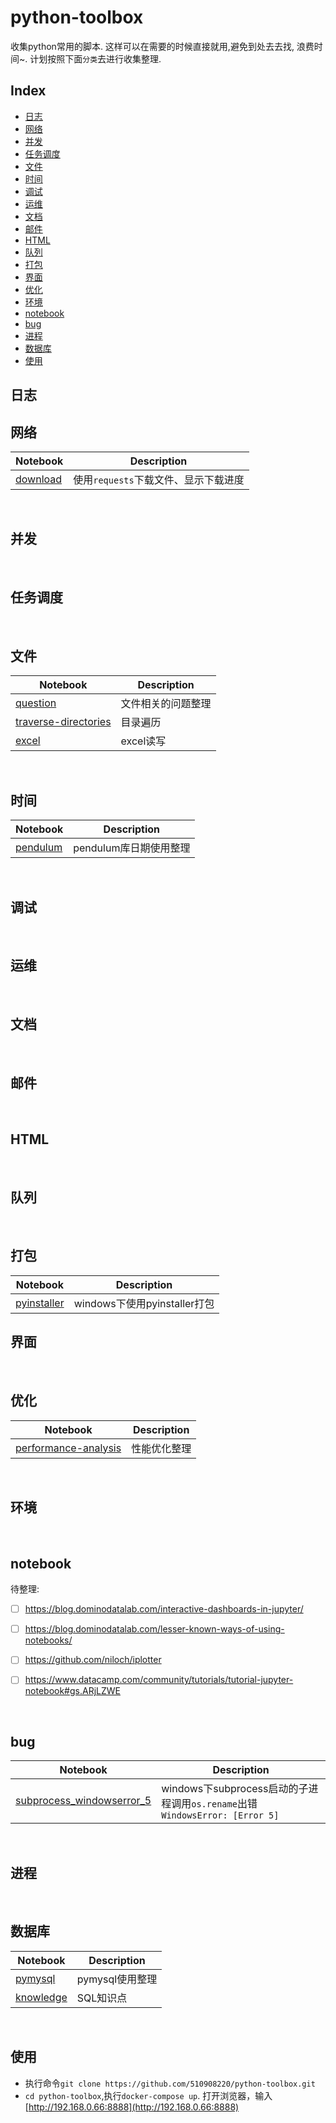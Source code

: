 # python-toolbox
收集python常用的脚本. 这样可以在需要的时候直接就用,避免到处去去找, 浪费时间~. 计划按照下面`分类`去进行收集整理.


## Index

* [日志](#日志)
* [网络](#网络)
* [并发](#并发)
* [任务调度](#任务调度)
* [文件](#文件)
* [时间](#时间)
* [调试](#调试)
* [运维](#运维)
* [文档](#文档)
* [邮件](#邮件)
* [HTML](#HTML)
* [队列](#队列)
* [打包](#打包)
* [界面](#界面)
* [优化](#优化)
* [环境](#环境)
* [notebook](#notebook)
* [bug](#bug)
* [进程](#进程)
* [数据库](#数据库)
* [使用](#使用)
## 日志

## 网络
| Notebook                                 | Description             |
| ---------------------------------------- | ----------------------- |
| [download](http://nbviewer.jupyter.org/github/510908220/python-toolbox/blob/master/books/network/download.ipynb) | 使用`requests`下载文件、显示下载进度 |


<br/>

## 并发
<br/>

## 任务调度
<br/>


## 文件

| Notebook                                 | Description |
| ---------------------------------------- | ----------- |
| [question](http://nbviewer.jupyter.org/github/510908220/python-toolbox/blob/master/books/files/question.ipynb) | 文件相关的问题整理   |
| [traverse-directories](http://nbviewer.jupyter.org/github/510908220/python-toolbox/blob/master/books/files/traverse-directories.ipynb) | 目录遍历   |
| [excel](http://nbviewer.jupyter.org/github/510908220/python-toolbox/blob/master/books/files/excel.ipynb) | excel读写   |


<br/>

## 时间
| Notebook                                 | Description |
| ---------------------------------------- | ----------- |
| [pendulum](http://nbviewer.jupyter.org/github/510908220/python-toolbox/blob/master/books/datetime/pendulum.ipynb) | pendulum库日期使用整理   |


<br/>

## 调试
<br/>

## 运维
<br/>

## 文档
<br/>

## 邮件
<br/>


## HTML
<br/>

## 队列
<br/>

## 打包

| Notebook                                 | Description             |
| ---------------------------------------- | ----------------------- |
| [pyinstaller](http://nbviewer.jupyter.org/github/510908220/python-toolbox/blob/master/books/package/pyinstaller.ipynb) | windows下使用pyinstaller打包 |

## 界面
<br/>

## 优化

| Notebook                                 | Description |
| ---------------------------------------- | ----------- |
| [performance-analysis](http://nbviewer.jupyter.org/github/510908220/python-toolbox/blob/master/books/optimization/performance-analysis.ipynb) | 性能优化整理      |


<br/>

## 环境
<br/>

## notebook

待整理:

- [ ] https://blog.dominodatalab.com/interactive-dashboards-in-jupyter/
- [ ] https://blog.dominodatalab.com/lesser-known-ways-of-using-notebooks/
- [ ] https://github.com/niloch/iplotter
- [ ] https://www.datacamp.com/community/tutorials/tutorial-jupyter-notebook#gs.ARjLZWE



<br/>

## bug
| Notebook                                 | Description                              |
| ---------------------------------------- | ---------------------------------------- |
| [subprocess_windowserror_5](http://nbviewer.jupyter.org/github/510908220/python-toolbox/blob/master/books/bug/subprocess_windowserror_5.ipynb) | windows下subprocess启动的子进程调用`os.rename`出错`WindowsError: [Error 5] ` |

<br/>

## 进程
<br/>

## 数据库

| Notebook                                 | Description             |
| ---------------------------------------- | ----------------------- |
| [pymysql](http://nbviewer.jupyter.org/github/510908220/python-toolbox/blob/master/books/database/pymysql.ipynb) | pymysql使用整理 |
| [knowledge](http://nbviewer.jupyter.org/github/510908220/python-toolbox/blob/master/books/database/knowledge.ipynb) | SQL知识点 |




<br/>

## 使用

- 执行命令`git clone https://github.com/510908220/python-toolbox.git`
- `cd python-toolbox`,执行`docker-compose up`. 打开浏览器，输入[http://192.168.0.66:8888](http://192.168.0.66:8888)

